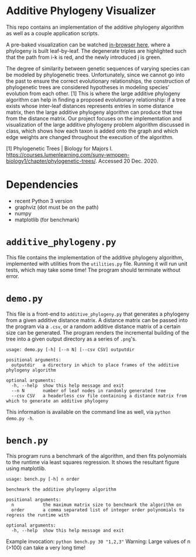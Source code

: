 # Additive Phylogeny Visualizer

This repo contains an implementation of the additive phylogeny algorithm as well as a couple application scripts.

A pre-baked visualization can be watched [in-browser here](https://tom-p-reichel.github.io/additive-phylogeny-viz/demos/out.webm), where a phylogeny is built leaf-by-leaf. The degenerate triples are highlighted such that the path from i-k is red, and the newly introduced j is green.

The degree of similarity between genetic sequences of varying species can be modeled by phylogenetic trees. Unfortunately, since we cannot go into the past to ensure the correct evolutionary relationships, the construction of phylogenetic trees are considered hypotheses in modeling species’ evolution from each other. [1] This is where the large additive phylogeny algorithm can help in finding a proposed evolutionary relationship: if a tree exists whose inter-leaf distances represents entries in some distance matrix, then the large additive phylogeny algorithm can produce that tree from the distance matrix. Our project focuses on the implementation and visualization of the large additive phylogeny problem algorithm discussed in class, which shows how each taxon is added onto the graph and which edge weights are changed throughout the execution of the algorithm.

[1] Phylogenetic Trees | Biology for Majors I. https://courses.lumenlearning.com/suny-wmopen-biology1/chapter/phylogenetic-trees/. Accessed 20 Dec. 2020.


# Dependencies

 - recent Python 3 version
 - graphviz (dot must be on the path)
 - numpy
 - matplotlib (for benchmark)

# `additive_phylogeny.py`
This file contains the implementation of the additive phylogeny algorithm, implemented with utilities from the `utilities.py` file. Running it will run unit tests, which may take some time! The program should terminate without error.

# `demo.py`
This file is a front-end to `additive_phylogeny.py` that generates a phylogeny from a given additive distance matrix. A distance matrix can be passed into the program via a `.csv`, or a random additive distance matrix of a certain size can be generated. The program renders the incremental building of the tree into a given output directory as a series of `.png`'s.
```
usage: demo.py [-h] [--n N] [--csv CSV] outputdir

positional arguments:
  outputdir   a directory in which to place frames of the additive phylogeny algorithm

optional arguments:
  -h, --help  show this help message and exit
  --n N       number of leaf nodes in randomly generated tree
  --csv CSV   a headerless csv file containing a distance matrix from which to generate an additive phylogeny

```
This information is available on the command line as well, via `python demo.py -h`.

# `bench.py`
This program runs a benchmark of the algorithm, and then fits polynomials to the runtime via least squares regression. It shows the resultant figure using matplotlib.

```
usage: bench.py [-h] n order

benchmark the additive phylogeny algorithm

positional arguments:
  n           the maximum matrix size to benchmark the algorithm on
  order       a comma separated list of integer order polynomials to regress the runtime with

optional arguments:
  -h, --help  show this help message and exit
```
Example invocation: `python bench.py 30 "1,2,3"`
Warning: Large values of n (>100) can take a very long time!
